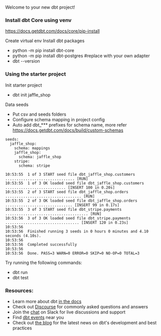 Welcome to your new dbt project!

### Install dbt Core using venv
https://docs.getdbt.com/docs/core/pip-install

Create virtual env
Install dbt packages
- python -m pip install dbt-core
- python -m pip install dbt-postgres #replace with your own adapter
- dbt --version

### Using the starter project
Init starter project
- dbt init jaffle_shop


Data seeds
- Put csv and seeds folders
- Configure schema mapping in project config
- Auto add dbt_*** prefixes for schema name, more refer https://docs.getdbt.com/docs/build/custom-schemas

```
seeds:
  jaffle_shop:    
    schema: mappings
    jaffle_shop:
      schema: jaffle_shop
    stripe:
      schema: stripe

10:53:55  1 of 3 START seed file dbt_jaffle_shop.customers ............................... [RUN]
10:53:55  1 of 3 OK loaded seed file dbt_jaffle_shop.customers ........................... [INSERT 100 in 0.20s]
10:53:55  2 of 3 START seed file dbt_jaffle_shop.orders .................................. [RUN]
10:53:55  2 of 3 OK loaded seed file dbt_jaffle_shop.orders .............................. [INSERT 99 in 0.17s]
10:53:55  3 of 3 START seed file dbt_stripe.payments ..................................... [RUN]
10:53:56  3 of 3 OK loaded seed file dbt_stripe.payments ................................. [INSERT 120 in 0.23s]
10:53:56  
10:53:56  Finished running 3 seeds in 0 hours 0 minutes and 4.10 seconds (4.10s).
10:53:56  
10:53:56  Completed successfully
10:53:56  
10:53:56  Done. PASS=3 WARN=0 ERROR=0 SKIP=0 NO-OP=0 TOTAL=3
```

Try running the following commands:
- dbt run
- dbt test


### Resources:
- Learn more about dbt [in the docs](https://docs.getdbt.com/docs/introduction)
- Check out [Discourse](https://discourse.getdbt.com/) for commonly asked questions and answers
- Join the [chat](https://community.getdbt.com/) on Slack for live discussions and support
- Find [dbt events](https://events.getdbt.com) near you
- Check out [the blog](https://blog.getdbt.com/) for the latest news on dbt's development and best practices
